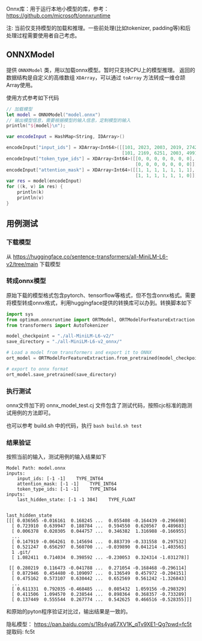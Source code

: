 Onnx库：用于运行本地小模型的库，参考：https://github.com/microsoft/onnxruntime

注: 当前仅支持模型的加载和推理。一些前处理(比如tokenizer, padding等)和后处理过程需要使用者自己考虑。

## ONNXModel
提供 `ONNXModel` 类，用以加载onnx模型。暂时只支持CPU上的模型推理。
返回的数据结构是自定义的高维数组 `XDArray`，可以通过 `toArray` 方法转成一维仓颉Array使用。

使用方式参考如下代码
```swift
// 加载模型
let model = ONNXModel("model.onnx")
// 输出模型信息，需要根据模型的输入信息，定制模型的输入
println("${model}\n");

var encodeInput = HashMap<String, IDArray>()

encodeInput["input_ids"] = XDArray<Int64>([[101, 2023, 2003, 2019, 2742, 6251, 102],
                                           [101, 2169, 6251, 2003, 4991,  102,   0]])
encodeInput["token_type_ids"] = XDArray<Int64>([[0, 0, 0, 0, 0, 0, 0],
                                                [0, 0, 0, 0, 0, 0, 0]])
encodeInput["attention_mask"] = XDArray<Int64>([[1, 1, 1, 1, 1, 1, 1],
                                                [1, 1, 1, 1, 1, 1, 0]])
var res = model(encodeInput)
for ((k, v) in res) {
    println(k)
    println(v)
}
```


## 用例测试
### 下载模型
从 https://huggingface.co/sentence-transformers/all-MiniLM-L6-v2/tree/main 下载模型

### 转成onnx模型
原始下载的模型格式包含pytorch、tensorflow等格式，但不包含onnx格式。需要将模型转成onnx格式，利用huggingface提供的转换库可以办到。转换脚本如下
```python
import sys
from optimum.onnxruntime import ORTModel, ORTModelForFeatureExtraction
from transformers import AutoTokenizer

model_checkpoint = "./all-MiniLM-L6-v2/"
save_directory = "./all-MiniLM-L6-v2_onnx/"

# Load a model from transformers and export it to ONNX
ort_model = ORTModelForFeatureExtraction.from_pretrained(model_checkpoint, export=True)

# export to onnx format
ort_model.save_pretrained(save_directory)
```

### 执行测试
onnx文件加下的 onnx_model_test.cj 文件包含了测试代码，按照cjc标准的跑测试用例的方法即可。

也可以参考 build.sh 中的代码，执行 `bash build.sh test`

### 结果验证
按照当前的输入，测试用例的输入结果如下
```
Model Path: model.onnx
inputs:
	input_ids: [-1 -1]    TYPE_INT64
	attention_mask: [-1 -1]    TYPE_INT64
	token_type_ids: [-1 -1]    TYPE_INT64
inputs:
	last_hidden_state: [-1 -1 384]    TYPE_FLOAT


last_hidden_state
[[[ 0.036565 -0.016161  0.168245 ...  0.055408 -0.164439 -0.296698]
  [ 0.723910  0.639947  0.188784 ...  0.594550  0.620567  0.489683]
  [ 0.006378  0.020305  0.044757 ...  0.346382  1.316988 -0.166955]
  ...
  [ 0.147919 -0.064261  0.145694 ...  0.883739 -0.331558  0.297532]
  [ 0.521247  0.656297  0.560700 ... -0.039890  0.041214 -1.403565]
  1 .git/
  [ 1.082411  0.714034  0.398592 ... -0.230053  0.324314 -1.031278]]

 [[ 0.280219  0.116473 -0.041788 ...  0.271054 -0.168468 -0.296114]
  [ 0.872946  0.454480 -0.109097 ...  0.136549  0.457972 -0.204151]
  [ 0.475162  0.573107  0.630442 ...  0.652569  0.561242 -1.326843]
  ...
  [ 0.611331  0.792035 -0.468485 ...  0.085432  1.059156 -0.298329]
  [ 0.411506  1.094570  0.238544 ...  0.898364  0.368357 -0.733289]
  [ 0.137449  0.555544  0.267774 ...  0.542625  0.466516 -0.528355]]]
```

和原始的pyton程序验证对比过，输出结果是一致的。

隐私模型：  https://pan.baidu.com/s/1Rs4ya67XV1K_qTv9XE1-Qg?pwd=fc5t 提取码: fc5t  